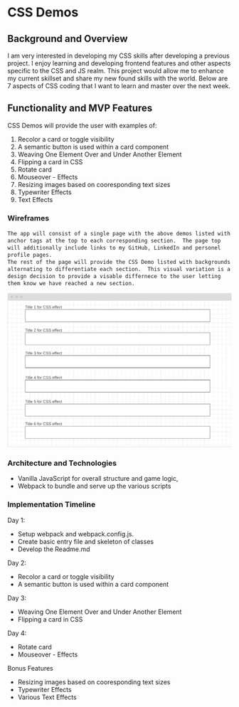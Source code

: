 # CSS Demos

## Background and Overview

I am very interested in developing my CSS skills after developing a previous project.  I enjoy learning and developing frontend features and other aspects specific to the CSS and JS realm.
This project would allow me to enhance my current skillset and share my new found skills with the world.  Below are 7 aspects of CSS coding that I want to learn and master over the next week.

## Functionality and MVP Features

CSS Demos will provide the user with examples of:

1) Recolor a card or toggle visibility
2) A semantic button is used within a card component
3) Weaving One Element Over and Under Another Element
4) Flipping a card in CSS
5) Rotate card
6) Mouseover - Effects
7) Resizing images based on cooresponding text sizes
8) Typewriter Effects
9) Text Effects

 
### Wireframes
    The app will consist of a single page with the above demos listed with anchor tags at the top to each corresponding section.  The page top will additionally include links to my GitHub, LinkedIn and personel profile pages.
    The rest of the page will provide the CSS Demo listed with backgrounds alternating to differentiate each section.  This visual variation is a design decision to provide a visable differnece to the user letting them know we have reached a new section.

![CSSDEMO](./images/CssDemoWireframes.png)


### Architecture and Technologies

- Vanilla JavaScript for overall structure and game logic,
- Webpack to bundle and serve up the various scripts


### Implementation Timeline

Day 1: 
- Setup webpack and webpack.config.js. 
- Create basic entry file and skeleton of classes
- Develop the Readme.md

Day 2: 
- Recolor a card or toggle visibility
- A semantic button is used within a card component

Day 3:
- Weaving One Element Over and Under Another Element
- Flipping a card in CSS
 
Day 4:
- Rotate card
- Mouseover - Effects

Bonus Features
- Resizing images based on cooresponding text sizes
- Typewriter Effects
- Various Text Effects
